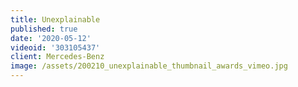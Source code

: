 ```yaml
---
title: Unexplainable
published: true
date: '2020-05-12'
videoid: '303105437'
client: Mercedes-Benz
image: /assets/200210_unexplainable_thumbnail_awards_vimeo.jpg
---
```



